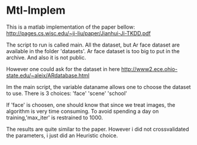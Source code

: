 # Mtl-Implem

This is a matlab implementation of the paper bellow:
http://pages.cs.wisc.edu/~ji-liu/paper/Jianhui-Ji-TKDD.pdf

The script to run is called main. All the dataset, but Ar face dataset are available 
in the folder 'datasets'. Ar face dataset is too big to put in the archive. And also it is not public.

However one could ask for the dataset in here
http://www2.ece.ohio-state.edu/~aleix/ARdatabase.html 

Im the main script, the variable dataname allows one to choose the dataset to use. There is 3 choices: 
'face' 'scene' 'school'

If 'face' is choosen, one should know that since we treat images, the algorithm is very time consuming.
To avoid spending a day on training,'max_iter' is restrained to 1000.

The results are quite similar to the paper. However i did not crossvalidated the parameters, i just did 
an Heuristic choice.
